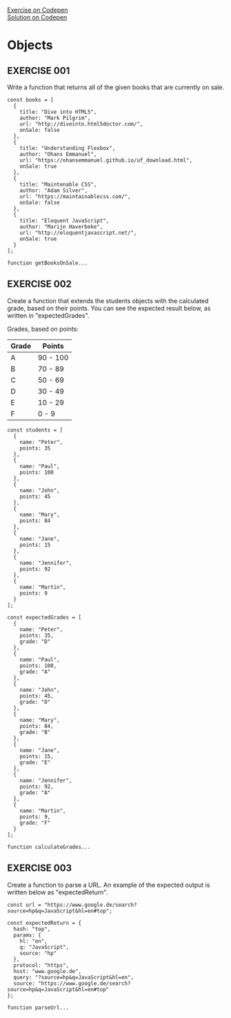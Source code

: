 [Exercise on Codepen](https://codepen.io/noreading/pen/pOXRYV?editors=0012)  
[Solution on Codepen](https://codepen.io/noreading/pen/xaoqeE?editors=0012)

# Objects

## EXERCISE 001

Write a function that returns all of the given books that are currently on sale.

```
const books = [
  {
    title: "Dive into HTML5",
    author: "Mark Pilgrim",
    url: "http://diveinto.html5doctor.com/",
    onSale: false
  },
  {
    title: "Understanding Flexbox",
    author: "Ohans Emmanuel",
    url: "https://ohansemmanuel.github.io/uf_download.html",
    onSale: true
  },
  {
    title: "Maintenable CSS",
    author: "Adam Silver",
    url: "https://maintainablecss.com/",
    onSale: false
  },
  {
    title: "Eloquent JavaScript",
    author: "Marijn Haverbeke",
    url: "http://eloquentjavascript.net/",
    onSale: true
  }
];

function getBooksOnSale...
```


## EXERCISE 002

Create a function that extends the students objects with the calculated grade, based on their points. You can see the expected result below, as written in "expectedGrades".  

Grades, based on points:

| Grade | Points|
| -- | --|
|A |   90 - 100 |
|B |   70 -  89 |
|C |   50 -  69 |
|D |   30 -  49 |
|E |   10 -  29 |
|F |    0 -   9 |

```
const students = [
  {
    name: "Peter",
    points: 35
  },
  {
    name: "Paul",
    points: 100
  },
  {
    name: "John",
    points: 45
  },
  {
    name: "Mary",
    points: 84
  },
  {
    name: "Jane",
    points: 15
  },
  {
    name: "Jennifer",
    points: 92
  },
  {
    name: "Martin",
    points: 9
  }
];

const expectedGrades = [
  {
    name: "Peter",
    points: 35,
    grade: "D"
  },
  {
    name: "Paul",
    points: 100,
    grade: "A"
  },
  {
    name: "John",
    points: 45,
    grade: "D"
  },
  {
    name: "Mary",
    points: 84,
    grade: "B"
  },
  {
    name: "Jane",
    points: 15,
    grade: "E"
  },
  {
    name: "Jennifer",
    points: 92,
    grade: "A"
  },
  {
    name: "Martin",
    points: 9,
    grade: "F"
  }
];

function calculateGrades...
```

## EXERCISE 003

Create a function to parse a URL. An example of the expected output is written below as "expectedReturn".

```
const url = "https://www.google.de/search?source=hp&q=JavaScript&hl=en#top";

const expectedReturn = {
  hash: "top",
  params: {
    hl: "en",
    q: "JavaScript",
    source: "hp"
  },
  protocol: "https",
  host: "www.google.de",
  query: "?source=hp&q=JavaScript&hl=en",
  source: "https://www.google.de/search?source=hp&q=JavaScript&hl=en#top"
};

function parseUrl...

```
